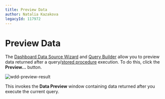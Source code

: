 ```yaml
---
title: Preview Data
author: Natalia Kazakova
legacyId: 117972
---
```

# Preview Data
The [Dashboard Data Source Wizard](dashboard-data-source-wizard.md) and [Query Builder](query-builder.md) allow you to preview data returned after a query/[stored procedure](../provide-data/working-with-sql-data-sources/stored-procedures.md) execution. To do this, click the **Preview...** button.

![wdd-preview-result](../../../../images/img124959.png)

This invokes the **Data Preview** window containing data returned after you execute the current query.
